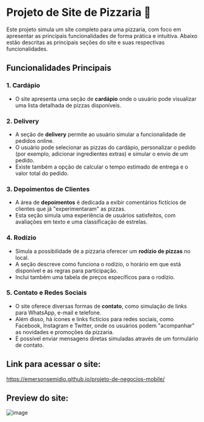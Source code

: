 # Projeto de Site de Pizzaria 🍕

Este projeto simula um site completo para uma pizzaria, com foco em apresentar as principais funcionalidades de forma prática e intuitiva. Abaixo estão descritas as principais seções do site e suas respectivas funcionalidades.

## Funcionalidades Principais

### 1. **Cardápio**
- O site apresenta uma seção de **cardápio** onde o usuário pode visualizar uma lista detalhada de pizzas disponíveis.

### 2. **Delivery**
- A seção de **delivery** permite ao usuário simular a funcionalidade de pedidos online.
- O usuário pode selecionar as pizzas do cardápio, personalizar o pedido (por exemplo, adicionar ingredientes extras) e simular o envio de um pedido.
- Existe também a opção de calcular o tempo estimado de entrega e o valor total do pedido.

### 3. **Depoimentos de Clientes**
- A área de **depoimentos** é dedicada a exibir comentários fictícios de clientes que já "experimentaram" as pizzas.
- Esta seção simula uma experiência de usuários satisfeitos, com avaliações em texto e uma classificação de estrelas.

### 4. **Rodízio**
- Simula a possibilidade de a pizzaria oferecer um **rodízio de pizzas** no local.
- A seção descreve como funciona o rodízio, o horário em que está disponível e as regras para participação.
- Inclui também uma tabela de preços específicos para o rodízio.

### 5. **Contato e Redes Sociais**
- O site oferece diversas formas de **contato**, como simulação de links para WhatsApp, e-mail e telefone.
- Além disso, há ícones e links fictícios para redes sociais, como Facebook, Instagram e Twitter, onde os usuários podem "acompanhar" as novidades e promoções da pizzaria.
- É possível enviar mensagens diretas simuladas através de um formulário de contato.

## Link para acessar o site:
https://emersonsemidio.github.io/projeto-de-negocios-mobile/

## Preview do site:
![image](https://github.com/user-attachments/assets/c7600703-1fb6-4773-9832-17aff87a93be)

